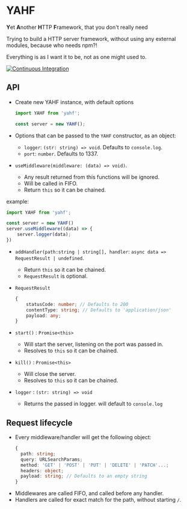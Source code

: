 # YAHF
**Y**et **A**nother **H**TTP **F**ramework, that you don't really need

Trying to build a HTTP server framework, without using any external modules, because who needs npm?!

Everything is as I want it to be, not as one might used to.

[![Continuous Integration](https://github.com/assapir/yahf/actions/workflows/ci.yml/badge.svg?event=push)](https://github.com/assapir/yahf/actions/workflows/ci.yml)
## API

* Create new YAHF instance, with default options
  ```javascript
  import YAHF from 'yahf';

  const server = new YAHF();
  ```

* Options that can be passed to the `YAHF` constructor, as an object:
  * `logger`: `(str: string) => void`. Defaults to `console.log`.
  * `port`: `number`. Defaults to 1337.

* `useMiddleware(middleware: (data) => void)`.
  * Any result returned from this functions will be ignored.
  * Will be called in FIFO.
  * Return `this` so it can be chained.

example:
  ```javascript
  import YAHF from 'yahf';

  const server = new YAHF()
  server.useMiddleware((data) => {
      server.logger(data);
  })
  ```

* `addHandler(path:string | string[], handler`: `async data => RequestResult | undefined`.
  * Return `this` so it can be chained.
  * `RequestResult` is optional.

* `RequestResult`
  ```typescript
  {
      statusCode: number; // Defaults to 200
      contentType: string; // Defaults to 'application/json'
      payload: any;
  }
  ```

* `start()` : `Promise<this>`
  * Will start the server, listening on the port was passed in.
  * Resolves to `this` so it can be chained.

* `kill()` : `Promise<this>`
  * Will close the server.
  * Resolves to `this` so it can be chained.

* `logger` : `(str: string) => void`
  * Returns the passed in logger. will default to `console.log`

## Request lifecycle
* Every middleware/handler will get the following object:
  ```typescript
  {
    path: string;
    query: URLSearchParams;
    method: 'GET' | 'POST' | 'PUT' | 'DELETE' | 'PATCH'...;
    headers: object;
    payload: string; // Defaults to an empty string
  }
  ```
* Middlewares are called FIFO, and called before any handler.
* Handlers are called for exact match for the path, without starting `/`.
